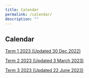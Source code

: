 ```yaml
---
title: Calendar
permalink: /calendar/
description: ""
---
```

## Calendar 

[Term 1 2023 (Updated 30 Dec 2022)](/files/Term%201%202023.pdf)

[Term 2 2023 (Updated 3 March 2023)](/files/Term%202%202023%20Calendar.pdf)

[Term 3 2023 (Updated 22 June 2023)](/files/Term%202%202023%20Calendar.pdf)
